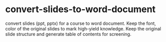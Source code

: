 # convert-slides-to-word-document
convert slides (ppt, pptx) for a course to word document. Keep the font, color of the original slides to mark high-yield knowledge. Keep the original slide structure and generate table of contents for screening.
